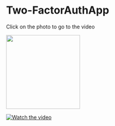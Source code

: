 # Two-FactorAuthApp

Click on the photo to go to the video


<img src="https://github.com/trzcinska-magdalena/Two-FactorAuthApp/assets/109164652/4bd45245-4d5a-4956-8e7b-09f0f959fa9e" style="width:200px;"/>

[![Watch the video](https://github.com/trzcinska-magdalena/Two-FactorAuthApp/assets/109164652/4bd45245-4d5a-4956-8e7b-09f0f959fa9e)](https://youtu.be/zNmFu50wrYY)
